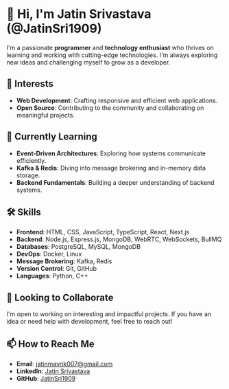 # 👋 Hi, I'm Jatin Srivastava (@JatinSri1909)

I'm a passionate **programmer** and **technology enthusiast** who thrives on learning and working with cutting-edge technologies. I'm always exploring new ideas and challenging myself to grow as a developer. 

## 👀 Interests
- **Web Development**: Crafting responsive and efficient web applications.
- **Open Source**: Contributing to the community and collaborating on meaningful projects.

## 🌱 Currently Learning
- **Event-Driven Architectures**: Exploring how systems communicate efficiently.
- **Kafka & Redis**: Diving into message brokering and in-memory data storage.
- **Backend Fundamentals**: Building a deeper understanding of backend systems.

## 🛠️ Skills
- **Frontend**: HTML, CSS, JavaScript, TypeScript, React, Next.js
- **Backend**: Node.js, Express.js, MongoDB, WebRTC, WebSockets, BullMQ
- **Databases**: PostgreSQL, MySQL, MongoDB
- **DevOps**: Docker, Linux
- **Message Brokering**: Kafka, Redis
- **Version Control**: Git, GitHub
- **Languages**: Python, C++

## 💼 Looking to Collaborate
I'm open to working on interesting and impactful projects. If you have an idea or need help with development, feel free to reach out!

## 📫 How to Reach Me
- **Email**: jatinmavrik007@gmail.com
- **LinkedIn**: [Jatin Srivastava](https://www.linkedin.com/in/jatin-srivastava-57a434256)
- **GitHub**: [JatinSri1909](https://github.com/JatinSri1909)

<!---
JatinSri1909/JatinSri1909 is a ✨ special ✨ repository because its `README.md` (this file) appears on your GitHub profile.
You can click the Preview link to take a look at your changes.
--->
